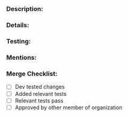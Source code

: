 <!-- PR Template -->

<!-- 
 Title should be:
  feature/<featureName>: <One Line Description of Work>
  defect/<featureName>: <One LineDescription of Fix>
-->

## <Feature Name Goes Here>

<!-- Summary of the work you did -->
### Description:

<!-- Detailed description of the work you did and what it affects -->
### Details:

<!-- How did you test your changes? -->
### Testing:

<!-- 
Anything someone in the project needs to know about
example: @matthewthekramer Note that I changed api structure here...
-->
### Mentions:


### Merge Checklist:

- [ ] Dev tested changes
- [ ] Added relevant tests
- [ ] Relevant tests pass
- [ ] Approved by other member of organization
